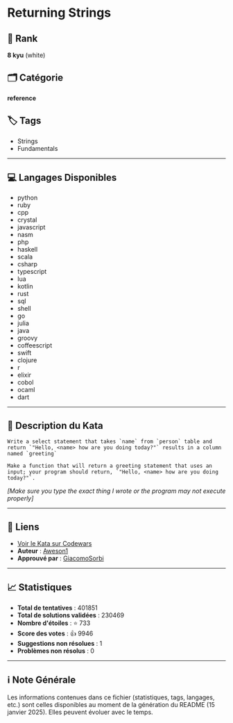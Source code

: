 # Returning Strings

## 🏅 Rank
**8 kyu** (white)

## 🗂️ Catégorie
**reference**

## 🏷️ Tags
- Strings
- Fundamentals

---

## 💻 Langages Disponibles
- python
- ruby
- cpp
- crystal
- javascript
- nasm
- php
- haskell
- scala
- csharp
- typescript
- lua
- kotlin
- rust
- sql
- shell
- go
- julia
- java
- groovy
- coffeescript
- swift
- clojure
- r
- elixir
- cobol
- ocaml
- dart

---

## 📜 Description du Kata

~~~if:sql
Write a select statement that takes `name` from `person` table and return `"Hello, <name> how are you doing today?"` results in a column named `greeting`
~~~
~~~if-not:sql
Make a function that will return a greeting statement that uses an input; your program should return, `"Hello, <name> how are you doing today?"`.
~~~

*[Make sure you type the exact thing I wrote or the program may not execute properly]*



---

## 🔗 Liens
- [Voir le Kata sur Codewars](https://www.codewars.com/kata/55a70521798b14d4750000a4)
- **Auteur** : [Aweson1](https://www.codewars.com/users/Aweson1)
- **Approuvé par** : [GiacomoSorbi](https://www.codewars.com/users/GiacomoSorbi)

---

## 📈 Statistiques
- **Total de tentatives** : 401851
- **Total de solutions validées** : 230469
- **Nombre d'étoiles** : ⭐ 733
- **Score des votes** : 👍 9946
- **Suggestions non résolues** : 1
- **Problèmes non résolus** : 0

---

## ℹ️ Note Générale
Les informations contenues dans ce fichier (statistiques, tags, langages, etc.) sont celles disponibles au moment de la génération du README (15 janvier 2025). Elles peuvent évoluer avec le temps.

